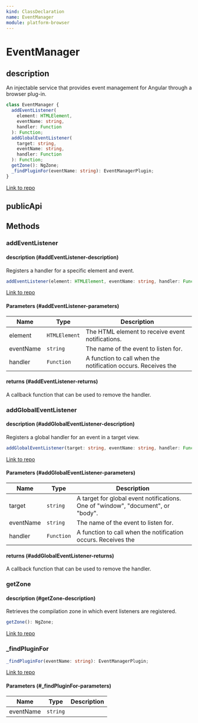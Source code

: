 ```yaml
---
kind: ClassDeclaration
name: EventManager
module: platform-browser
---
```


# EventManager

## description

An injectable service that provides event management for Angular
through a browser plug-in.

```ts
class EventManager {
  addEventListener(
    element: HTMLElement,
    eventName: string,
    handler: Function
  ): Function;
  addGlobalEventListener(
    target: string,
    eventName: string,
    handler: Function
  ): Function;
  getZone(): NgZone;
  _findPluginFor(eventName: string): EventManagerPlugin;
}
```

[Link to repo](https://github.com/timdeschryver/angular/blob/master/packages/platform-browser/src/dom/events/event_manager.ts#L26-L91)

## publicApi

## Methods

### addEventListener

#### description (#addEventListener-description)

Registers a handler for a specific element and event.

```ts
addEventListener(element: HTMLElement, eventName: string, handler: Function): Function;
```

[Link to repo](https://github.com/timdeschryver/angular/blob/master/packages/platform-browser/src/dom/events/event_manager.ts#L48-L51)

#### Parameters (#addEventListener-parameters)

| Name      | Type          | Description                                                   |
| --------- | ------------- | ------------------------------------------------------------- |
| element   | `HTMLElement` | The HTML element to receive event notifications.              |
| eventName | `string`      | The name of the event to listen for.                          |
| handler   | `Function`    | A function to call when the notification occurs. Receives the |

#### returns (#addEventListener-returns)

A callback function that can be used to remove the handler.

### addGlobalEventListener

#### description (#addGlobalEventListener-description)

Registers a global handler for an event in a target view.

```ts
addGlobalEventListener(target: string, eventName: string, handler: Function): Function;
```

[Link to repo](https://github.com/timdeschryver/angular/blob/master/packages/platform-browser/src/dom/events/event_manager.ts#L62-L65)

#### Parameters (#addGlobalEventListener-parameters)

| Name      | Type       | Description                                                                      |
| --------- | ---------- | -------------------------------------------------------------------------------- |
| target    | `string`   | A target for global event notifications. One of "window", "document", or "body". |
| eventName | `string`   | The name of the event to listen for.                                             |
| handler   | `Function` | A function to call when the notification occurs. Receives the                    |

#### returns (#addGlobalEventListener-returns)

A callback function that can be used to remove the handler.

### getZone

#### description (#getZone-description)

Retrieves the compilation zone in which event listeners are registered.

```ts
getZone(): NgZone;
```

[Link to repo](https://github.com/timdeschryver/angular/blob/master/packages/platform-browser/src/dom/events/event_manager.ts#L70-L72)

### \_findPluginFor

```ts
_findPluginFor(eventName: string): EventManagerPlugin;
```

[Link to repo](https://github.com/timdeschryver/angular/blob/master/packages/platform-browser/src/dom/events/event_manager.ts#L75-L90)

#### Parameters (#\_findPluginFor-parameters)

| Name      | Type     | Description |
| --------- | -------- | ----------- |
| eventName | `string` |             |
